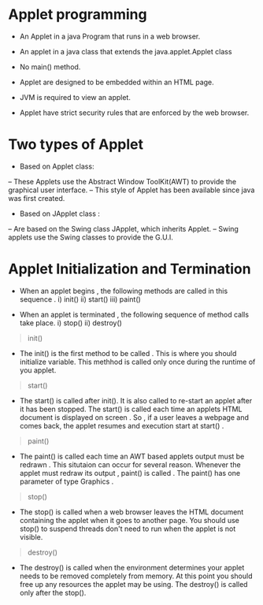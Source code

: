 
# Applet programming

- An Applet in a java Program that runs in a web browser.

- An applet in a java class that extends the java.applet.Applet class

- No main() method.

- Applet are designed to be embedded within an HTML page.

- JVM is required to view an applet.

- Applet have strict security rules that are enforced by the web browser.

# Two types of Applet

- Based on Applet class:
        
– These Applets use the Abstract Window ToolKit(AWT) to provide the
graphical user interface.
– This style of Applet has been available since java was first created.

- Based on JApplet class : 

– Are based on the Swing class JApplet, which inherits Applet.
– Swing applets use the Swing classes to provide the G.U.I.



# Applet Initialization and Termination

- When an applet begins , the following methods are called in this sequence .
 i) init()
 ii) start()
 iii) paint()

 - When an applet is terminated , the following sequence of method calls take place.
 i) stop()
 ii) destroy()

 > init()

 - The init() is the first method to be called . This is where you should initialize variable. This methhod is called only once during the runtime of you applet.

 > start()
 
 - The start() is called after init(). It is also called to re-start an applet after it has been stopped. The start() is called each time an applets HTML document is displayed on screen . So , if a user leaves a webpage and comes back, the applet resumes and execution start at start() .

 > paint()

 - The paint() is called each time an AWT based applets output must be redrawn . This situtaion can occur for several reason. Whenever the applet must redraw its output , paint() is called . The paint() has one parameter of type Graphics .   

 > stop()

 - The stop() is called when a web browser leaves the HTML document containing the applet when it goes to another page. You should use stop() to suspend threads don't need to run when the applet is not visible.

 > destroy()

 - The destroy() is called when the environment determines your applet needs to be removed completely from memory. At this point you should free up any resources the applet may be using. The destroy() is called only after the stop().